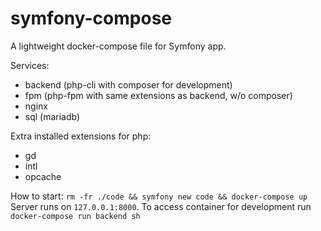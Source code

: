 # symfony-compose

A lightweight docker-compose file for Symfony app.

Services:
 - backend (php-cli with composer for development)
 - fpm (php-fpm with same extensions as backend, w/o composer)
 - nginx
 - sql (mariadb)

Extra installed extensions for php:
 - gd
 - intl
 - opcache

How to start:
`rm -fr ./code && symfony new code && docker-compose up`
Server runs on `127.0.0.1:8000`. To access container for development run `docker-compose run backend sh`

